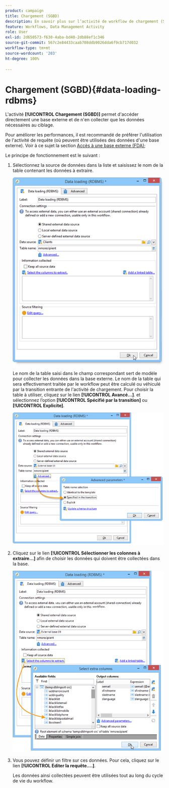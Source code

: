 ```yaml
---
product: campaign
title: Chargement (SGBD)
description: En savoir plus sur l’activité de workflow de chargement (SGBD)
feature: Workflows, Data Management Activity
role: User
exl-id: 2d650573-f630-4aba-bd40-2db88ef1c346
source-git-commit: 567c2e84433caab708ddb9026dda6f9cb717d032
workflow-type: tm+mt
source-wordcount: '203'
ht-degree: 100%

---
```


# Chargement (SGBD){#data-loading-rdbms}



L&#39;activité **[!UICONTROL Chargement (SGBD)]** permet d&#39;accéder directement une base externe et de n&#39;en collecter que les données nécessaires au ciblage.

Pour améliorer les performances, il est recommandé de préférer l&#39;utilisation de l&#39;activité de requête (où peuvent être utilisées des données d&#39;une base externe). Voir à ce sujet la section [Accès à une base externe (FDA)](accessing-an-external-database--fda-.md);

Le principe de fonctionnement est le suivant :

1. Sélectionnez la source de données dans la liste et saisissez le nom de la table contenant les données à extraire.

   ![](assets/s_advuser_wf_sgbd_sample_1.png)

   Le nom de la table saisi dans le champ correspondant sert de modèle pour collecter les données dans la base externe. Le nom de la table qui sera effectivement traitée par le workflow peut être calculé ou véhiculé par la transition entrante de l&#39;activité de chargement. Pour choisir la table à utiliser, cliquez sur le lien **[!UICONTROL Avancé...]**. et sélectionnez l’option **[!UICONTROL Spécifié par la transition]** ou **[!UICONTROL Explicite]**.

   ![](assets/s_advuser_wf_sgbd_sample_5.png)

1. Cliquez sur le lien **[!UICONTROL Sélectionner les colonnes à extraire...]** afin de choisir les données qui doivent être collectées dans la base.

   ![](assets/s_advuser_wf_sgbd_sample_2.png)

1. Vous pouvez définir un filtre sur ces données. Pour cela, cliquez sur le lien **[!UICONTROL Editer la requête....]**.

   Les données ainsi collectées peuvent être utilisées tout au long du cycle de vie du workflow.
